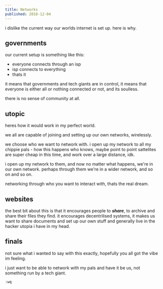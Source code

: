 ```yaml
---
title: Networks
published: 2018-12-04
---
```


i dislike the current way our worlds internet is set up. here is why.

## governments

our current setup is something like this:

* everyone connects through an isp
* isp connects to everything
* thats it

it means that governments and tech giants are in control, it means that everyone is either all or nothing connected or not, and its soulless.

there is no sense of community at all.

## utopic

heres how it would work in my perfect world.

we all are capable of joining and setting up our own networks, wirelessly.

we choose who we want to network with. i open up my network to all my chippie pals - how this happens who knows, maybe point to point sattelites are super cheap in this time, and work over a large distance, idk.

i open up my network to them, and now no matter what happens, we're in our own network. perhaps through them we're in a wider network, and so on and so on.

networking through who you want to interact with, thats the real dream.

## websites

the best bit about this is that it encourages people to ***share***, to archive and share their files they find. it encourages decentrilised  systems, it makes us want to share documents and set up our own stuff and generally live in the hacker utopia i have in my head.

## finals

not sure what i wanted to say with this exactly, hopefully you all got the vibe im feeling.

i just want to be able to network with my pals and have it be us, not something run by a tech giant.

`:wq`
